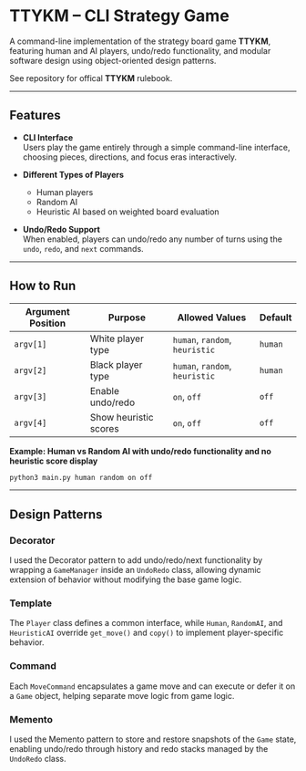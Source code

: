 # TTYKM – CLI Strategy Game

A command-line implementation of the strategy board game **TTYKM**, featuring human and AI players, undo/redo functionality, and modular software design using object-oriented design patterns.

See repository for offical **TTYKM** rulebook. 

---

## Features

- **CLI Interface**  
  Users play the game entirely through a simple command-line interface, choosing pieces, directions, and focus eras interactively.

- **Different Types of Players**  
  - Human players
  - Random AI
  - Heuristic AI based on weighted board evaluation

- **Undo/Redo Support**  
  When enabled, players can undo/redo any number of turns using the `undo`, `redo`, and `next` commands.

---

## How to Run

| Argument Position | Purpose               | Allowed Values                 | Default |
| ----------------- | --------------------- | ------------------------------ | ------- |
| `argv[1]`         | White player type     | `human`, `random`, `heuristic` | `human` |
| `argv[2]`         | Black player type     | `human`, `random`, `heuristic` | `human` |
| `argv[3]`         | Enable undo/redo      | `on`, `off`                    | `off`   |
| `argv[4]`         | Show heuristic scores | `on`, `off`                    | `off`   |

**Example: Human vs Random AI with undo/redo functionality and no heuristic score display**
```bash
python3 main.py human random on off
```

---

## Design Patterns 

### Decorator 
I used the Decorator pattern to add undo/redo/next functionality by wrapping a `GameManager` inside an `UndoRedo` class, allowing dynamic extension of behavior without modifying the base game logic. 

### Template 
The `Player` class defines a common interface, while `Human`, `RandomAI`, and `HeuristicAI` override `get_move()` and `copy()` to implement player-specific behavior.

### Command 
Each `MoveCommand` encapsulates a game move and can execute or defer it on a `Game` object, helping separate move logic from game logic.

### Memento 
I used the Memento pattern to store and restore snapshots of the `Game` state, enabling undo/redo through history and redo stacks managed by the `UndoRedo` class.
